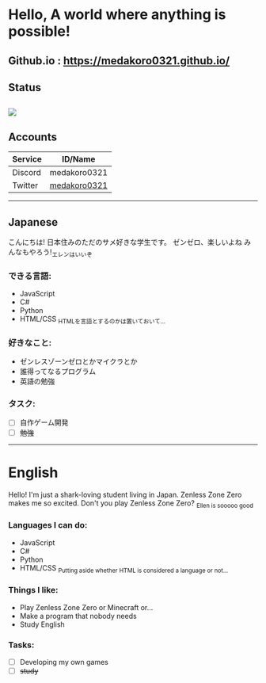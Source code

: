 # Hello, A world where anything is possible!
Github.io : https://medakoro0321.github.io/
---
## Status
![](https://github-readme-stats.vercel.app/api?username=medakoro0321&theme=algolia&show_icons=true)
---
## Accounts
| Service | ID/Name |
| ------- | ------- |
| Discord | medakoro0321 |
| Twitter | [medakoro0321](https://x.com/medakoro0321) |
---
## Japanese
こんにちは!
日本住みのただのサメ好きな学生です。
ゼンゼロ、楽しいよね みんなもやろう!<sub>エレンはいいぞ</sub>

### できる言語:
- JavaScript
- C#
- Python
- HTML/CSS <sub> HTMLを言語とするのかは置いておいて...</sub>

### 好きなこと:
- ゼンレスゾーンゼロとかマイクラとか
- 誰得ってなるプログラム
- 英語の勉強

### タスク:
- [ ] 自作ゲーム開発
- [ ] ~~勉強~~

---
# English
Hello!
I'm just a shark-loving student living in Japan.
Zenless Zone Zero makes me so excited. Don't you play Zenless Zone Zero? <sub>Ellen is sooooo good</sub> 


### Languages I can do: 
- JavaScript 
- C# 
- Python 
- HTML/CSS <sub>Putting aside whether HTML is considered a language or not...</sub> 


### Things I like: 
- Play Zenless Zone Zero or Minecraft or... 
- Make a program that nobody needs 
- Study English


### Tasks: 
- [ ] Developing my own games 
- [ ] ~~study~~

